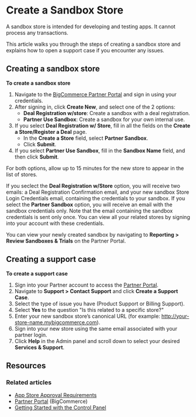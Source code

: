 # Create a Sandbox Store

A sandbox store is intended for developing and testing apps. It cannot process any transactions.

This article walks you through the steps of creating a sandbox store and explains how to open a support case if you encounter any issues.

## Creating a sandbox store

**To create a sandbox store**

1. Navigate to the [BigCommerce Partner Portal](https://partners.bigcommerce.com/English/) and sign in using your credentials.
2. After signing in, click **Create New**, and select one of the 2 options:
    * **Deal Registration w/store**: Create a sandbox with a deal registration.
    * **Partner Use Sandbox**: Create a sandbox for your own internal use.
3. If you select **Deal Registration w/ Store**, fill in all the fields on the **Create a Store/Register a Deal** page.
    * In the **Create a Store** field, select **Partner Sandbox**.
    * Click **Submit**.
 4. If you select **Partner Use Sandbox**, fill in the **Sandbox Name** field, and then click **Submit**.

For both options, allow up to 15 minutes for the new store to appear in the list of stores.

If you seclect the **Deal Registration w/Store** option, you will receive two emails: a Deal Registration Confirmation email, and your new sandbox Store Login Credentials email, containing the credentials to your sandbox. If you select the **Partner Sandbox** option, you will receive an email with the sandbox credentials only. 
Note that the email containing the sandbox credentials is sent only once. You can view all your related stores by signing into your account with these credentials.

You can view your newly created sandbox by navigating to **Reporting > Review Sandboxes & Trials** on the Partner Portal.

## Creating a support case

**To create a support case**

1. Sign into your Partner account to access the [Partner Portal](https://partners.bigcommerce.com). 
2. Navigate to **Support > Contact Support** and click **Create a Support Case**.
3. Select the type of issue you have (Product Support or Billing Support).
4. Select **Yes** to the question "Is this related to a specific store?"
5. Enter your new sandbox store’s canonical URL (for example: http://your-store-name.mybigcommerce.com). 
6. Sign into your new store using the same email associated with your partner login.
7. Click **Help** in the Admin panel and scroll down to select your desired **Services & Support**. 

## Resources

### Related articles

* [App Store Approval Requirements](/api-docs/partner/app-store-approval-requirements)
* [Partner Portal](https://partners.bigcommerce.com/) (BigCommerce)
* [Getting Started with the Control Panel](https://support.bigcommerce.com/s/article/Getting-Started-with-the-New-Control-Panel)
